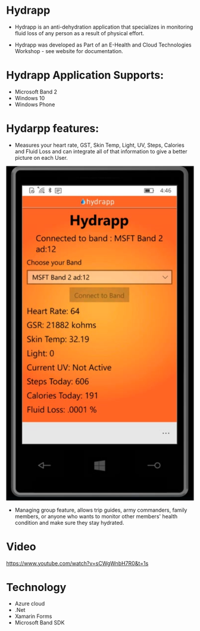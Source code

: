 # Hydrapp

- Hydrapp is an anti-dehydration application that specializes in monitoring fluid loss of any person as a result of physical effort.

- Hydrapp was developed as Part of an E-Health and Cloud Technologies Workshop - see website for documentation.

# Hydrapp Application Supports:
- Microsoft Band 2
- Windows 10 
- Windows Phone

# Hydarpp features:
- Measures your heart rate, GST, Skin Temp, Light, UV, Steps, Calories and Fluid Loss and can integrate all of that information to give a better picture on each User.

![Screenshot](App_User.PNG)

- Managing group feature, allows trip guides, army commanders, family members, or anyone who wants to monitor other members' health condition and make sure they stay hydrated.

# Video
https://www.youtube.com/watch?v=sCWgWnbH7R0&t=1s

# Technology
- Azure cloud 
- .Net
- Xamarin Forms
- Microsoft Band SDK

